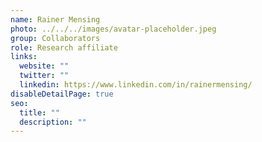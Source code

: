 ```yaml
---
name: Rainer Mensing
photo: ../../../images/avatar-placeholder.jpeg
group: Collaborators
role: Research affiliate
links:
  website: ""
  twitter: ""
  linkedin: https://www.linkedin.com/in/rainermensing/
disableDetailPage: true
seo:
  title: ""
  description: ""
---
```

